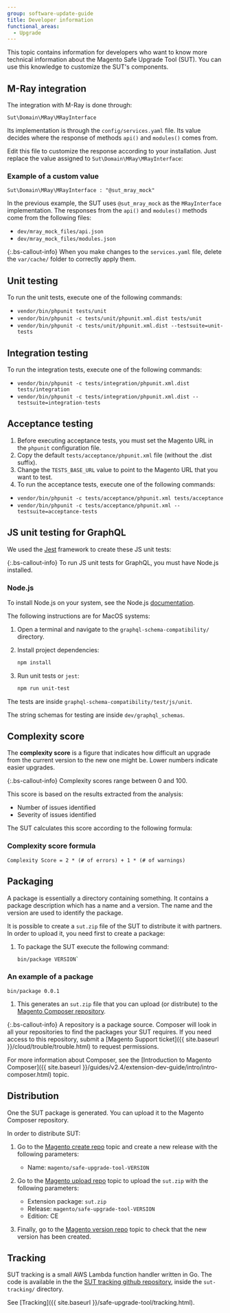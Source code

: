 ```yaml
---
group: software-update-guide
title: Developer information
functional_areas:
  - Upgrade
---
```


This topic contains information for developers who want to know more technical information about the Magento Safe Upgrade Tool (SUT). You can use this knowledge to customize the SUT's components.

## M-Ray integration

The integration with M-Ray is done through:

`Sut\Domain\MRay\MRayInterface`

Its implementation is through the `config/services.yaml` file. Its value decides where the response of methods `api()` and `modules()` comes from.

Edit this file to customize the response according to your installation. Just replace the value assigned to `Sut\Domain\MRay\MRayInterface`:

### Example of a custom value

`Sut\Domain\MRay\MRayInterface : "@sut_mray_mock"`

In the previous example, the SUT uses `@sut_mray_mock` as the `MRayInterface` implementation. The responses from the `api()` and `modules()` methods come from the following files:

*  `dev/mray_mock_files/api.json`
*  `dev/mray_mock_files/modules.json`

{:.bs-callout-info}
When you make changes to the `services.yaml` file, delete the `var/cache/` folder to correctly apply them.

## Unit testing

To run the unit tests, execute one of the following commands:

*  `vendor/bin/phpunit tests/unit`
*  `vendor/bin/phpunit -c tests/unit/phpunit.xml.dist tests/unit`
*  `vendor/bin/phpunit -c tests/unit/phpunit.xml.dist --testsuite=unit-tests`

## Integration testing

To run the integration tests, execute one of the following commands:

*  `vendor/bin/phpunit -c tests/integration/phpunit.xml.dist tests/integration`
*  `vendor/bin/phpunit -c tests/integration/phpunit.xml.dist --testsuite=integration-tests`

## Acceptance testing

1. Before executing acceptance tests, you must set the Magento URL in the `phpunit` configuration file.
1. Copy the default `tests/acceptance/phpunit.xml` file (without the .dist suffix).
1. Change the `TESTS_BASE_URL` value to point to the Magento URL that you want to test.
1. To run the acceptance tests, execute one of the following commands:

*  `vendor/bin/phpunit -c tests/acceptance/phpunit.xml tests/acceptance`
*  `vendor/bin/phpunit -c tests/acceptance/phpunit.xml --testsuite=acceptance-tests`

## JS unit testing for GraphQL

We used the [Jest](https://jestjs.io/docs/en/getting-started.html) framework to create these JS unit tests:

{:.bs-callout-info}
To run JS unit tests for GraphQL, you must have Node.js installed.

### Node.js

To install Node.js on your system, see the Node.js [documentation](https://nodejs.dev/learn/how-to-install-nodejs).

The following instructions are for MacOS systems:

1. Open a terminal and navigate to the `graphql-schema-compatibility/` directory.
1. Install project dependencies:

   ```bash
   npm install
   ```

1. Run unit tests or `jest`:

   ```bash
   npm run unit-test
   ```

The tests are inside `graphql-schema-compatibility/test/js/unit`.

The string schemas for testing are inside `dev/graphql_schemas`.

## Complexity score

The **complexity score** is a figure that indicates how difficult an upgrade from the current version to the new one might be. Lower numbers indicate easier upgrades.

{:.bs-callout-info}
Complexity scores range between 0 and 100.

This score is based on the results extracted from the analysis:

*  Number of issues identified
*  Severity of issues identified

The SUT calculates this score according to the following formula:

### Complexity score formula

`Complexity Score = 2 * (# of errors) + 1 * (# of warnings)`

## Packaging

A package is essentially a directory containing something. It contains a package description which has a name and a version. The name and the version are used to identify the package.

It is possible to create a `sut.zip` file of the SUT to distribute it with partners. In order to upload it, you need first to create a package:

1. To package the SUT execute the following command:

   ```bash
   bin/package VERSION`
   ```

### An example of a package

`bin/package 0.0.1`

1. This generates an `sut.zip` file that you can upload (or distribute) to the [Magento Composer repository](https://repo.magento.com).

{:.bs-callout-info}
A repository is a package source. Composer will look in all your repositories to find the packages your SUT requires. If you need access to this repository, submit a [Magento Support ticket]({{ site.baseurl }}/cloud/trouble/trouble.html) to request permissions.

For more information about Composer, see the [Introduction to Magento Composer]({{ site.baseurl }}/guides/v2.4/extension-dev-guide/intro/intro-composer.html) topic.

## Distribution

One the SUT package is generated. You can upload it to the Magento Composer repository.

In order to distribute SUT:

1. Go to the [Magento create repo](https://repo.magento.com/admin/packagist/web/ceeerelease/create) topic and create a new release with the following parameters:

   *  Name: `magento/safe-upgrade-tool-VERSION`

1. Go to the [Magento upload repo](https://repo.magento.com/admin/upload_m2_version) topic to upload the `sut.zip` with the following parameters:

   *  Extension package: `sut.zip`
   *  Release: `magento/safe-upgrade-tool-VERSION`
   *  Edition: CE

1. Finally, go to the [Magento version repo](https://repo.magento.com/admin/packagist/web/version/list) topic to check that the new version has been created.

## Tracking

SUT tracking is a small AWS Lambda function handler written in Go. The code is available in the the [SUT tracking github repository](https://github.com/magento-commerce/safe-upgrade-tool-tracking), inside the `sut-tracking/` directory.

See [Tracking]({{ site.baseurl }}/safe-upgrade-tool/tracking.html).
